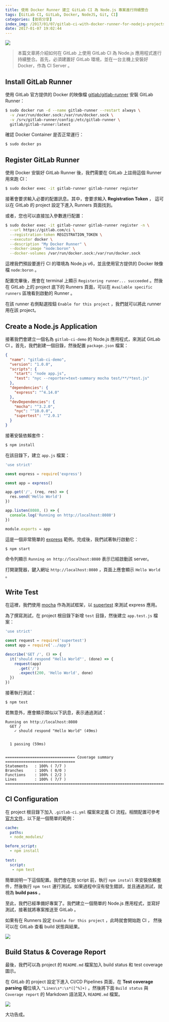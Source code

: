 ```yaml
---
title: 使用 Docker Runner 建立 GitLab CI 為 Node.js 專案進行持續整合
tags: [GitLab CI, GitLab, Docker, NodeJS, Git, CI]
categories: [技術分享]
index_img: /2017/01/07/gitlab-ci-with-docker-runner-for-nodejs-projects/cover.jpg
date: 2017-01-07 19:02:44
---
```


![](/2017/01/07/gitlab-ci-with-docker-runner-for-nodejs-projects/cover.jpg)

> 本篇文章將介紹如何在 GitLab 上使用 GitLab CI 為 Node.js 應用程式進行持續整合。首先，必須建置好 GitLab 環境，並在一台主機上安裝好 Docker，作為 CI Server 。

<!-- more -->

## Install GitLab Runner

使用 GitLab 官方提供的 Docker 的映像檔 [gitlab/gitlab-runner](https://hub.docker.com/r/gitlab/gitlab-runner/) 安裝 GitLab Runner：

```bash
$ sudo docker run -d --name gitlab-runner --restart always \
  -v /var/run/docker.sock:/var/run/docker.sock \
  -v /srv/gitlab-runner/config:/etc/gitlab-runner \
  gitlab/gitlab-runner:latest
```

確認 Docker Container 是否正常運行：

```bash
$ sudo docker ps
```

## Register GitLab Runner

使用 Docker 安裝好 GitLab Runner 後，我們需要在 GitLab 上註冊這個 Runner 用來跑 CI：

```bash
$ sudo docker exec -it gitlab-runner gitlab-runner register
```

接著會要求輸入必要的配置訊息。其中，會要求輸入 **Registration Token** ， 這可以在 GitLab 的 project 設定下進入 Runners 頁面找到。 

或者，您也可以直接加入參數進行配置：

```bash
$ sudo docker exec -it gitlab-runner gitlab-runner register -n \
  --url https://gitlab.com/ci \
  --registration-token REGISTRATION_TOKEN \
  --executor docker \
  --description "My Docker Runner" \
  --docker-image "node:boron" \
  --docker-volumes /var/run/docker.sock:/var/run/docker.sock
```

這裡我們預設要進行 CI 的環境為 Node.js v6，並且使用官方提供的 Docker 映像檔 `node:boron` 。

配置完畢後，應會在 terminal 上顯示 `Registering runner... succeeded` 。然後在 GitLab 上的 project 底下的 Runners 頁面，可以在 `Available specific runners` 區塊看到啟動的 Runner 。

在該 runner 右側點選按鈕 `Enable for this project` ，我們就可以將此 runner 用在該 project。

## Create a Node.js Application

接著我們會建立一個名為 `gitlab-ci-demo` 的 Node.js 應用程式，來測試 GitLab CI 。首先，我們創建一個目錄，然後配置 `package.json` 檔案：

```json
{
  "name": "gitlab-ci-demo",
  "version": "1.0.0",
  "scripts": {
    "start": "node app.js",
    "test": "nyc --reporter=text-summary mocha test/**/*test.js"
  },
  "dependencies": {
    "express": "^4.14.0"
  },
  "devDependencies": {
    "mocha": "^3.2.0",
    "nyc": "^10.0.0",
    "supertest": "^2.0.1"
  }
}
```

接著安裝依賴套件：

```bash
$ npm install
```

在該目錄下，建立 `app.js` 檔案：

```js
'use strict'

const express = require('express')

const app = express()

app.get('/', (req, res) => {
  res.send('Hello World')
})

app.listen(8080, () => {
  console.log('Running on http://localhost:8080')  
})

module.exports = app
```

這是一個非常簡單的 [express](https://expressjs.com) 範例。完成後，我們試著執行啟動它：

```bash
$ npm start
```

命令列顯示 `Running on http://localhost:8080` 表示已經啟動該 server。

打開瀏覽器，鍵入網址 `http://localhost:8080` ，頁面上應會顯示 `Hello World` 。

## Write Test

在這裡，我們使用 [mocha](https://mochajs.org/) 作為測試框架，以 [supertest](https://github.com/visionmedia/supertest) 來測試 express 應用。

為了撰寫測試，在 project 根目錄下新增 `test` 目錄，然後建立 `app.test.js` 檔案：

```js
'use strict'

const request = require('supertest')
const app = require('../app')

describe('GET /', () => {
  it('should respond "Hello World"', (done) => {
    request(app)
      .get('/')
      .expect(200, 'Hello World', done)
  })
})

```

接著執行測試：

```bash
$ npm test
```

若無意外，應會顯示類似以下訊息，表示通過測試：

```
Running on http://localhost:8080
  GET /
    ✓ should respond "Hello World" (49ms)


  1 passing (59ms)


=============================== Coverage summary ===============================
Statements   : 100% ( 7/7 )
Branches     : 100% ( 0/0 )
Functions    : 100% ( 2/2 )
Lines        : 100% ( 7/7 )
================================================================================
```

## CI Configuration

在 project 根目錄下加入 `.gitlab-ci.yml` 檔案來定義 CI 流程。相關配置可參考[官方文件](https://docs.gitlab.com/ce/ci/yaml/README.html)，以下是一個簡單的範例：

```yml
cache:
  paths:
  - node_modules/

before_script:
  - npm install
  
test:
  script:
   - npm test
```

簡單說明一下這個配置。我們會在跑 script 前，執行 `npm install` 來安裝依賴套件，然後執行 `npm test` 運行測試。如果過程中沒有發生錯誤，並且通過測試，就視為 **build pass** 。

至此，我們已經準備好專案了。我們建立一個簡單的 Node.js 應用程式，並寫好測試，接著就將專案推送至 GitLab 。

如果有在 Runners 設定 `Enable for this project` ，此時就會開始跑 CI ， 然後可以在 GitLab 查看 build 狀態與結果。

![](/2017/01/07/gitlab-ci-with-docker-runner-for-nodejs-projects/build.png)

## Build Status & Coverage Report

最後，我們可以為 project 的 `README.md` 檔案加入 build status 和 test coverage 圖示。

在 GitLab 的 project 設定下進入 CI/CD Pipelines 頁面，在 **Test coverage parsing** 欄位填入 `^Lines\s*:\s*([^%]+)` 。然後將下面 `Build status` 與 `Coverage report` 的 Markdown 語法寫入 `README.md` 檔案。

![](/2017/01/07/gitlab-ci-with-docker-runner-for-nodejs-projects/readme.png)

大功告成。
